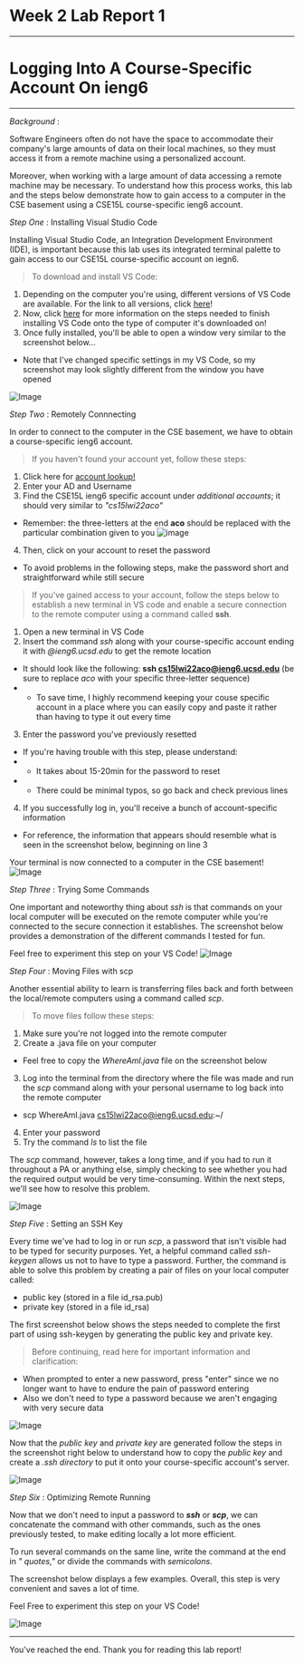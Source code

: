 # **Week 2 Lab Report 1** 

---
# Logging Into A Course-Specific Account On ieng6

---

*Background*    : 

Software Engineers often do not have the space to accommodate their company's large amounts of data on their local machines, so they must access it from a remote machine using a personalized account. 

Moreover, when working with a large amount of data accessing a remote machine may be necessary. To understand how this process works, this lab and the steps below demonstrate how to gain access to a computer in the CSE basement using a CSE15L course-specific ieng6 account. 



*Step One*    : Installing Visual Studio Code 

Installing Visual Studio Code, an Integration Development Environment (IDE), is important because this lab uses its integrated terminal palette to gain access to our CSE15L course-specific account on iegn6. 

>To download and install VS Code: 
1. Depending on the computer you're using, different versions of VS Code are available. For the link to all versions, click [here](https://code.visualstudio.com/Download)! 
2. Now, click [here](https://code.visualstudio.com/docs/setup/setup-overview) for more information on the steps needed to finish installing VS Code onto the type of computer it's downloaded on!
3. Once fully installed, you'll be able to open a window very similar to the screenshot below...
* Note that I've changed specific settings in my VS Code, so my screenshot may look slightly different from the window you have opened 

![Image](InstallingVSCode.png)



*Step Two*   :  Remotely Connnecting 

In order to connect to the computer in the CSE basement, we have to obtain a course-specific ieng6 account. 

>If you haven't found your account yet, follow these steps: 
1. Click here for [account lookup!](https://sdacs.ucsd.edu/~icc/index.php) 
2. Enter your AD and Username 
3. Find the CSE15L ieng6 specific account under *additional accounts*; it should very similar to *"cs15lwi22aco"*
* Remember: the three-letters at the end **aco** should be replaced with the particular combination given to you
![image](courseAccount.png)
4. Then, click on your account to reset the password 
* To avoid problems in the following steps, make the password short and straightforward while still secure 


>If you've gained access to your account, follow the steps below to establish a new terminal in VS code and enable a secure connection to the remote computer using a command called **ssh**. 
1. Open a new terminal in VS Code 
2. Insert the command *ssh* along with your course-specific account ending it with *@ieng6.ucsd.edu* to get the remote location
* It should look like the following: **ssh cs15lwi22aco@ieng6.ucsd.edu** (be sure to replace *aco* with your specific three-letter sequence) 
* * To save time, I highly recommend keeping your couse specific account in a place where you can easily copy and paste it rather than having to type it out every time
3. Enter the password you've previously resetted
* If you're having trouble with this step, please understand:
* * It takes about 15-20min for the password to reset
* * There could be minimal typos, so go back and check previous lines 
4. If you successfully log in, you'll receive a bunch of account-specific information 
* For reference, the information that appears should resemble what is seen in the screenshot below, beginning on line 3

Your terminal is now connected to a computer in the CSE basement!
![Image](RemotelyConnecting.png)


*Step Three* : Trying Some Commands 

One important and noteworthy thing about *ssh* is that commands on your local computer will be executed on the remote computer while you're connected to the secure connection it establishes. The screenshot below provides a demonstration of the different commands I tested for fun. 

Feel free to experiment this step on your VS Code! 
![Image](TryingCommands.png)

*Step Four*  : Moving Files with scp 

Another essential ability to learn is transferring files back and forth between the local/remote computers using a command called *scp*.

>To move files follow these steps:  
1. Make sure you're not logged into the remote computer 
2. Create a .java file on your computer 
*  Feel free to copy the *WhereAmI.java* file on the screenshot below
3. Log into the terminal from the directory where the file was made and run the *scp* command along with your personal username to log back into the remote computer
* scp WhereAmI.java cs15lwi22aco@ieng6.ucsd.edu:~/
4. Enter your password 
5. Try the command *ls* to list the file

The *scp* command, however, takes a long time, and if you had to run it throughout a PA or anything else, simply checking to see whether you had the required output would be very time-consuming. Within the next steps, we'll see how to resolve this problem. 

![Image](MovingFiles.png)

*Step Five*  : Setting an SSH Key 

Every time we've had to log in or run *scp*, a password that isn't visible had to be typed for security purposes. Yet, a helpful command called *ssh-keygen* allows us not to have to type a password. Further, the command is able to solve this problem by creating a pair of files on your local computer called: 
 - public key  (stored in a file id_rsa.pub) 
 - private key (stored in a file id_rsa) 

The first screenshot below shows the steps needed to complete the first part of using ssh-keygen by generating the public key and private key.  
>Before continuing, read here for important information and clarification:  
- When prompted to enter a new password, press "enter" since we no longer want to have to endure the pain of password entering
- Also we don't need to type a password because we aren't engaging with very secure data 

![Image](sshKey1.png)

Now that the *public key* and *private key* are generated follow the steps in the screenshot right below to understand how to copy the *public key* and create a *.ssh directory* to put it onto your course-specific account's server. 

![Image](sshKey2.png)

*Step Six*   : Optimizing Remote Running 

Now that we don't need to input a password to ***ssh*** or ***scp***, we can concatenate the command with other commands, such as the ones previously tested, to make editing locally a lot more efficient. 

To run several commands on the same line, write the command at the end in *" quotes,"* or divide the commands with *semicolons*.

The screenshot below displays a few examples. Overall, this step is very convenient and saves a lot of time. 

Feel Free to experiment this step on your VS Code!

![Image](RemoteRunning.png)


---
You've reached the end. Thank you for reading this lab report!












